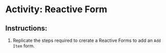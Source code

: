 # Activity: Reactive Form

## Instructions:

1. Replicate the steps required to crerate a Reactive Forms to add an `Add Item` form.